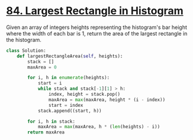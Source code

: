 # [84. Largest Rectangle in Histogram](https://leetcode.com/problems/largest-rectangle-in-histogram/description/)

Given an array of integers heights representing the histogram's bar height where the width of each bar is 1, return the area of the largest rectangle in the histogram.

```py
class Solution:
    def largestRectangleArea(self, heights):
        stack = []
        maxArea = 0

        for i, h in enumerate(heights):
            start = i
            while stack and stack[-1][1] > h:
                index, height = stack.pop()
                maxArea = max(maxArea, height * (i - index))
                start = index
            stack.append((start, h))

        for i, h in stack:
            maxArea = max(maxArea, h * (len(heights) - i))
        return maxArea
```